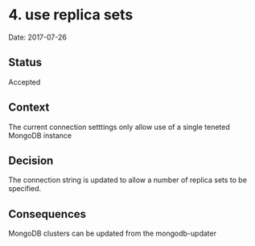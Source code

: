 # 4. use replica sets

Date: 2017-07-26

## Status

Accepted

## Context

The current connection setttings only allow use of a single teneted MongoDB instance

## Decision

The connection string is updated to allow a number of replica sets to be specified.

## Consequences

MongoDB clusters can be updated from the mongodb-updater
